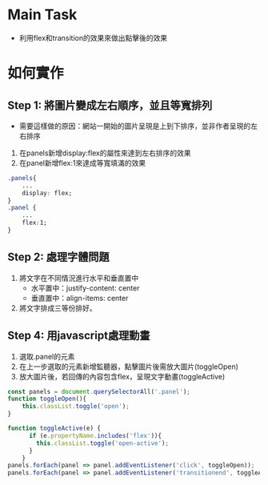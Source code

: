 # Main Task
* 利用flex和transition的效果來做出點擊後的效果

# 如何實作
## Step 1: 將圖片變成左右順序，並且等寬排列
* 需要這樣做的原因：網站一開始的圖片呈現是上到下排序，並非作者呈現的左右排序
1. 在panels新增display:flex的屬性來達到左右排序的效果
2. 在panel新增flex:1來達成等寬填滿的效果
```CSS
.panels{
	...
	display: flex;
}
.panel {
	...
	flex:1;
}
```

## Step 2: 處理字體問題
1. 將文字在不同情況進行水平和垂直置中
    * 水平置中：justify-content: center
    * 垂直置中：align-items: center
2. 將文字排成三等份排好。


## Step 4: 用javascript處理動畫
1. 選取.panel的元素
2. 在上一步選取的元素新增監聽器，點擊圖片後需放大圖片(toggleOpen)
3. 放大圖片後，若回傳的內容包含flex，呈現文字動畫(toggleActive)
```javascript
const panels = document.querySelectorAll('.panel');
function toggleOpen(){
	this.classList.toggle('open');
}

function toggleActive(e) {
      if (e.propertyName.includes('flex')){
        this.classList.toggle('open-active');
      }
    }
panels.forEach(panel => panel.addEventListener('click', toggleOpen));
panels.forEach(panel => panel.addEventListener('transitionend', toggleActive));
```
